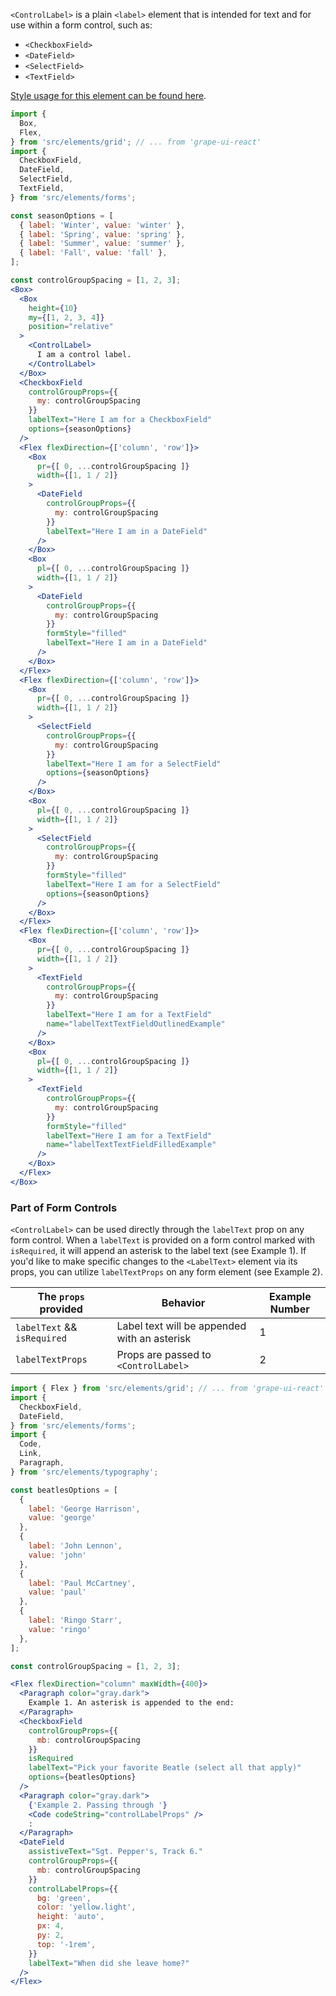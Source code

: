 `<ControlLabel>` is a plain `<label>` element that is intended for text and for use within a form control, such as:

* `<CheckboxField>`
* `<DateField>`
* `<SelectField>`
* `<TextField>`

[Style usage for this element can be found here](https://material.io/components/text-fields/#anatomy).

```jsx inside Markdown
import {
  Box,
  Flex,
} from 'src/elements/grid'; // ... from 'grape-ui-react'
import {
  CheckboxField,
  DateField,
  SelectField,
  TextField,
} from 'src/elements/forms';

const seasonOptions = [
  { label: 'Winter', value: 'winter' },
  { label: 'Spring', value: 'spring' },
  { label: 'Summer', value: 'summer' },
  { label: 'Fall', value: 'fall' },
];

const controlGroupSpacing = [1, 2, 3];
<Box>
  <Box
    height={10}
    my={[1, 2, 3, 4]}
    position="relative"
  >
    <ControlLabel>
      I am a control label.
    </ControlLabel>
  </Box>
  <CheckboxField
    controlGroupProps={{
      my: controlGroupSpacing
    }}
    labelText="Here I am for a CheckboxField"
    options={seasonOptions}
  />
  <Flex flexDirection={['column', 'row']}>
    <Box
      pr={[ 0, ...controlGroupSpacing ]}
      width={[1, 1 / 2]}
    >
      <DateField
        controlGroupProps={{
          my: controlGroupSpacing
        }}
        labelText="Here I am in a DateField"
      />
    </Box>
    <Box
      pl={[ 0, ...controlGroupSpacing ]}
      width={[1, 1 / 2]}
    >
      <DateField
        controlGroupProps={{
          my: controlGroupSpacing
        }}
        formStyle="filled"
        labelText="Here I am in a DateField"
      />
    </Box>
  </Flex>
  <Flex flexDirection={['column', 'row']}>
    <Box
      pr={[ 0, ...controlGroupSpacing ]}
      width={[1, 1 / 2]}
    >
      <SelectField
        controlGroupProps={{
          my: controlGroupSpacing
        }}
        labelText="Here I am for a SelectField"
        options={seasonOptions}
      />
    </Box>
    <Box
      pl={[ 0, ...controlGroupSpacing ]}
      width={[1, 1 / 2]}
    >
      <SelectField
        controlGroupProps={{
          my: controlGroupSpacing
        }}
        formStyle="filled"
        labelText="Here I am for a SelectField"
        options={seasonOptions}
      />
    </Box>
  </Flex>
  <Flex flexDirection={['column', 'row']}>
    <Box
      pr={[ 0, ...controlGroupSpacing ]}
      width={[1, 1 / 2]}
    >
      <TextField
        controlGroupProps={{
          my: controlGroupSpacing
        }}
        labelText="Here I am for a TextField"
        name="labelTextTextFieldOutlinedExample"
      />
    </Box>
    <Box
      pl={[ 0, ...controlGroupSpacing ]}
      width={[1, 1 / 2]}
    >
      <TextField
        controlGroupProps={{
          my: controlGroupSpacing
        }}
        formStyle="filled"
        labelText="Here I am for a TextField"
        name="labelTextTextFieldFilledExample"
      />
    </Box>
  </Flex>
</Box>
```

### Part of Form Controls

`<ControlLabel>` can be used directly through the `labelText` prop on any form control.  When a `labelText` is provided on a form control marked with `isRequired`, it will append an asterisk to the label text (see Example 1). If you'd like to make specific changes to the `<LabelText>` element via its props, you can utilize `labelTextProps` on any form element (see Example 2).

| The `props` provided | Behavior | Example Number |
| - | - | - |
| `labelText` && `isRequired` | Label text will be appended with an asterisk | 1 |
| `labelTextProps` | Props are passed to `<ControlLabel>` | 2 |

```jsx inside Markdown
import { Flex } from 'src/elements/grid'; // ... from 'grape-ui-react'
import {
  CheckboxField,
  DateField,
} from 'src/elements/forms';
import {
  Code,
  Link,
  Paragraph,
} from 'src/elements/typography';

const beatlesOptions = [
  {
    label: 'George Harrison',
    value: 'george'
  },
  {
    label: 'John Lennon',
    value: 'john'
  },
  {
    label: 'Paul McCartney',
    value: 'paul'
  },
  {
    label: 'Ringo Starr',
    value: 'ringo'
  },
];

const controlGroupSpacing = [1, 2, 3];

<Flex flexDirection="column" maxWidth={400}>
  <Paragraph color="gray.dark">
    Example 1. An asterisk is appended to the end:
  </Paragraph>
  <CheckboxField
    controlGroupProps={{
      mb: controlGroupSpacing
    }}
    isRequired
    labelText="Pick your favorite Beatle (select all that apply)"
    options={beatlesOptions}
  />
  <Paragraph color="gray.dark">
    {'Example 2. Passing through '}
    <Code codeString="controlLabelProps" />
    :
  </Paragraph>
  <DateField
    assistiveText="Sgt. Pepper's, Track 6."
    controlGroupProps={{
      mb: controlGroupSpacing
    }}
    controlLabelProps={{
      bg: 'green',
      color: 'yellow.light',
      height: 'auto',
      px: 4,
      py: 2,
      top: '-1rem',
    }}
    labelText="When did she leave home?"
  />
</Flex>
```
